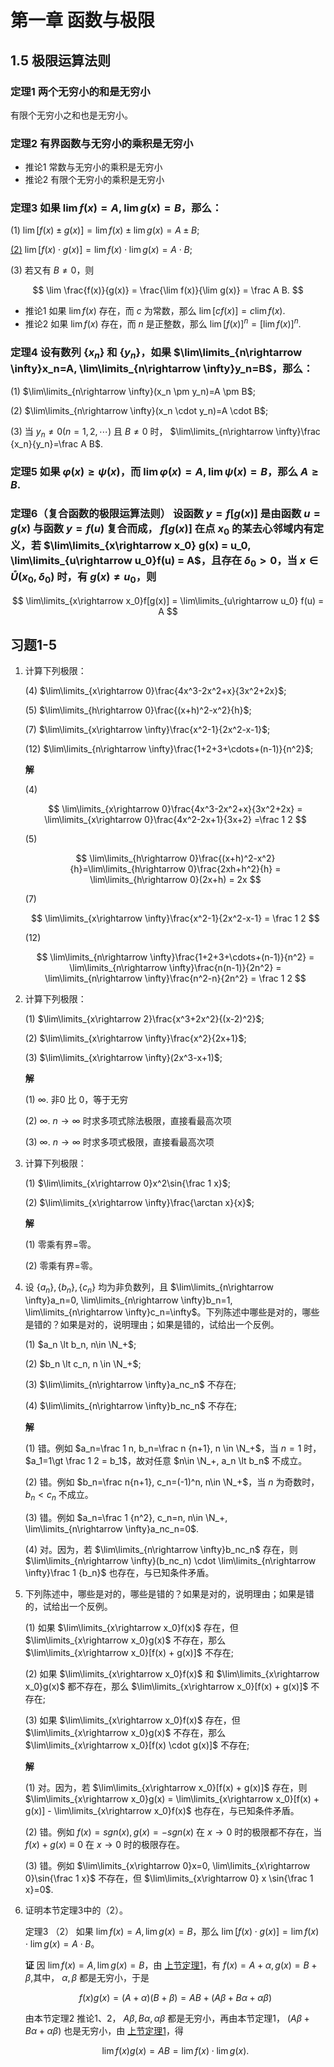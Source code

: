 # 第一章 函数与极限

## 1.5 极限运算法则

### 定理1 两个无穷小的和是无穷小

有限个无穷小之和也是无穷小。

### 定理2 有界函数与无穷小的乘积是无穷小

* 推论1 常数与无穷小的乘积是无穷小
* 推论2 有限个无穷小的乘积是无穷小

### 定理3 如果 $\lim f(x)=A, \lim g(x)=B$，那么：

(1) $\lim [f(x) \pm g(x)] = \lim f(x) \pm \lim g(x) = A \pm B$;

[(2)](#theorem3inference2) $\lim [f(x) \cdot g(x)] = \lim f(x) \cdot \lim g(x) = A \cdot B$;

(3) 若又有 $B \ne 0$，则

$$
\lim \frac{f(x)}{g(x)} = \frac{\lim f(x)}{\lim g(x)} = \frac A B.
$$

* 推论1 如果 $\lim f(x)$ 存在，而 $c$ 为常数，那么 $\lim[cf(x)]=c\lim f(x)$.
* 推论2 如果 $\lim f(x)$ 存在，而 $n$ 是正整数，那么 $\lim[f(x)]^n = [\lim f(x)]^n$.

### 定理4 设有数列 $\{x_n\}$ 和 $\{y_n\}$，如果 $\lim\limits_{n\rightarrow \infty}x_n=A, \lim\limits_{n\rightarrow \infty}y_n=B$，那么：

(1) $\lim\limits_{n\rightarrow \infty}(x_n \pm y_n)=A \pm B$;

(2) $\lim\limits_{n\rightarrow \infty}(x_n \cdot y_n)=A \cdot B$;

(3) 当 $y_n \ne 0(n=1,2,\cdots)$ 且 $B \ne 0$ 时， $\lim\limits_{n\rightarrow \infty}\frac {x_n}{y_n}=\frac A B$.

### 定理5 如果 $\varphi(x) \geqslant \psi(x)$，而 $\lim \varphi(x) = A, \lim \psi (x) = B$，那么 $A \geqslant B$.

### 定理6（复合函数的极限运算法则） 设函数 $y=f[g(x)]$ 是由函数 $u=g(x)$ 与函数 $y=f(u)$ 复合而成， $f[g(x)]$ 在点 $x_0$ 的某去心邻域内有定义，若 $\lim\limits_{x\rightarrow x_0} g(x) = u_0, \lim\limits_{u\rightarrow u_0}f(u) = A$，且存在 $\delta_0 \gt 0$，当 $x\in \mathring{U}(x_0, \delta_0)$ 时，有 $g(x) \ne u_0$，则

$$
\lim\limits_{x\rightarrow x_0}f[g(x)] = \lim\limits_{u\rightarrow u_0} f(u) = A
$$

## 习题1-5

1. 计算下列极限：

    (4) $\lim\limits_{x\rightarrow 0}\frac{4x^3-2x^2+x}{3x^2+2x}$;

    (5) $\lim\limits_{h\rightarrow 0}\frac{(x+h)^2-x^2}{h}$;

    (7) $\lim\limits_{x\rightarrow \infty}\frac{x^2-1}{2x^2-x-1}$;

    (12) $\lim\limits_{n\rightarrow \infty}\frac{1+2+3+\cdots+(n-1)}{n^2}$;

    **解**

    (4) 

    $$
    \lim\limits_{x\rightarrow 0}\frac{4x^3-2x^2+x}{3x^2+2x} = \lim\limits_{x\rightarrow 0}\frac{4x^2-2x+1}{3x+2} =\frac 1 2
    $$

    (5)

    $$
    \lim\limits_{h\rightarrow 0}\frac{(x+h)^2-x^2}{h}=\lim\limits_{h\rightarrow 0}\frac{2xh+h^2}{h} = \lim\limits_{h\rightarrow 0}(2x+h) = 2x
    $$

    (7)

    $$
    \lim\limits_{x\rightarrow \infty}\frac{x^2-1}{2x^2-x-1} = \frac 1 2
    $$

    (12)

    $$
    \lim\limits_{n\rightarrow \infty}\frac{1+2+3+\cdots+(n-1)}{n^2} = \lim\limits_{n\rightarrow \infty}\frac{n(n-1)}{2n^2} = \lim\limits_{n\rightarrow \infty}\frac{n^2-n}{2n^2} = \frac 1 2
    $$

2. 计算下列极限：

    (1) $\lim\limits_{x\rightarrow 2}\frac{x^3+2x^2}{(x-2)^2}$;

    (2) $\lim\limits_{x\rightarrow \infty}\frac{x^2}{2x+1}$;

    (3) $\lim\limits_{x\rightarrow \infty}(2x^3-x+1)$;

    **解**

    (1) $\infty$. 非0 比 0，等于无穷

    (2) $\infty$.  $n\rightarrow \infty$ 时求多项式除法极限，直接看最高次项

    (3) $\infty$. $n\rightarrow \infty$ 时求多项式极限，直接看最高次项

3. 计算下列极限：

    (1) $\lim\limits_{x\rightarrow 0}x^2\sin{\frac 1 x}$;

    (2) $\lim\limits_{x\rightarrow \infty}\frac{\arctan x}{x}$;

    **解**

    (1) 零乘有界=零。

    (2) 零乘有界=零。

4. 设 $\{a_n\}, \{b_n\}, \{c_n\}$ 均为非负数列，且 $\lim\limits_{n\rightarrow \infty}a_n=0, \lim\limits_{n\rightarrow \infty}b_n=1, \lim\limits_{n\rightarrow \infty}c_n=\infty$。下列陈述中哪些是对的，哪些是错的？如果是对的，说明理由；如果是错的，试给出一个反例。

    (1) $a_n \lt b_n, n\in \N_+$;

    (2) $b_n \lt c_n, n \in \N_+$;

    (3) $\lim\limits_{n\rightarrow \infty}a_nc_n$ 不存在;

    (4) $\lim\limits_{n\rightarrow \infty}b_nc_n$ 不存在;

    **解**

    (1) 错。例如 $a_n=\frac 1 n, b_n=\frac n {n+1}, n \in \N_+$，当 $n=1$ 时， $a_1=1\gt \frac 1 2 = b_1$，故对任意 $n\in \N_+, a_n \lt b_n$ 不成立。

    (2) 错。例如 $b_n=\frac n{n+1}, c_n=(-1)^n, n\in \N_+$，当 $n$ 为奇数时， $b_n \lt c_n$ 不成立。

    (3) 错。例如 $a_n=\frac 1 {n^2}, c_n=n, n\in \N_+, \lim\limits_{n\rightarrow \infty}a_nc_n=0$.

    (4) 对。因为，若 $\lim\limits_{n\rightarrow \infty}b_nc_n$ 存在，则 $\lim\limits_{n\rightarrow \infty}(b_nc_n) \cdot \lim\limits_{n\rightarrow \infty}\frac 1 {b_n}$ 也存在，与已知条件矛盾。

5. 下列陈述中，哪些是对的，哪些是错的？如果是对的，说明理由；如果是错的，试给出一个反例。

    (1) 如果 $\lim\limits_{x\rightarrow x_0}f(x)$ 存在，但 $\lim\limits_{x\rightarrow x_0}g(x)$ 不存在，那么 $\lim\limits_{x\rightarrow x_0}[f(x) + g(x)]$ 不存在;

    (2) 如果 $\lim\limits_{x\rightarrow x_0}f(x)$ 和 $\lim\limits_{x\rightarrow x_0}g(x)$ 都不存在，那么 $\lim\limits_{x\rightarrow x_0}[f(x) + g(x)]$ 不存在;

    (3) 如果 $\lim\limits_{x\rightarrow x_0}f(x)$ 存在，但 $\lim\limits_{x\rightarrow x_0}g(x)$ 不存在，那么 $\lim\limits_{x\rightarrow x_0}[f(x) \cdot g(x)]$ 不存在;

    **解** 

    (1) 对。因为，若 $\lim\limits_{x\rightarrow x_0}[f(x) + g(x)]$ 存在，则 $\lim\limits_{x\rightarrow x_0}g(x) = \lim\limits_{x\rightarrow x_0}[f(x) + g(x)] - \lim\limits_{x\rightarrow x_0}f(x)$ 也存在，与已知条件矛盾。

    (2) 错。例如 $f(x)=sgn(x), g(x) = -sgn(x)$ 在 $x\rightarrow 0$ 时的极限都不存在，当 $f(x)+g(x) \equiv 0$ 在 $x\rightarrow 0$ 时的极限存在。

    (3) 错。例如 $\lim\limits_{x\rightarrow 0}x=0, \lim\limits_{x\rightarrow 0}\sin{\frac 1 x}$ 不存在，但 $\lim\limits_{x\rightarrow 0} x \sin{\frac 1 x}=0$.

6. 证明本节定理3中的（2）。

    定理3 （2） 如果 $\lim f(x)=A, \lim g(x)=B$，那么 $\lim [f(x) \cdot g(x)] = \lim f(x) \cdot \lim g(x) = A \cdot B$。

    **证** 因 $\lim f(x)=A, \lim g(x)=B$，由 [上节定理1](./1.4%20%E6%97%A0%E7%A9%B7%E5%B0%8F%E4%B8%8E%E6%97%A0%E7%A9%B7%E5%A4%A7.md#theorem1)，有 $f(x)=A+\alpha, g(x)=B+\beta$,其中， $\alpha, \beta$ 都是无穷小，于是

    $$
    f(x)g(x) = (A+\alpha)(B+\beta) = AB + (A\beta + B\alpha + \alpha\beta)
    $$

    由本节定理2 推论1、2， $A\beta, B\alpha, \alpha\beta$ 都是无穷小，再由本节定理1， $(A\beta + B\alpha + \alpha\beta)$ 也是无穷小，由 [上节定理1](./1.4%20%E6%97%A0%E7%A9%B7%E5%B0%8F%E4%B8%8E%E6%97%A0%E7%A9%B7%E5%A4%A7.md#theorem1)，得

    $$
    \lim f(x) g(x) = AB = \lim f(x) \cdot \lim g(x).
    $$

